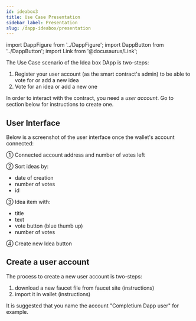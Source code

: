 ```yaml
---
id: ideabox3
title: Use Case Presentation
sidebar_label: Presentation
slug: /dapp-ideabox/presentation
---
```


import DappFigure from '../DappFigure';
import DappButton from '../DappButton';
import Link from '@docusaurus/Link';

The Use Case scenario of the <Link to="/docs/dapp-ideabox">Idea box</Link> DApp is two-steps:

1. <Link to="/docs/dapp-ideabox#register">Register</Link> your user account (as the smart contract's admin) to be able to vote for or add a new idea
2. <Link to="/docs/dapp-ideabox/addidea">Vote</Link> for an idea or <Link to="/docs/dapp-ideabox/addidea">add</Link> a new one

In order to interact with the contract, you need a *user account*. Go to <Link to="/docs/dapp-ideabox/presentation#create-a-user-account">section below</Link> for instructions to create one.
## User Interface

Below is a screenshot of the user interface once the wallet's account connected:

<DappFigure img='ideabox-help.png' width='80%'/>

① Connected account address and number of votes left

② Sort ideas by:
* date of creation
* number of votes
* id

③ Idea item with:
* title
* text
* vote button (blue thumb up)
* number of votes

④ Create new Idea button

## Create a user account

The process to create a new user account is two-steps:
1. download a new faucet file from faucet site (<Link to="/docs/dapp-tools/accounts#create-test-account">instructions</Link>)
2. import it in wallet (<Link to="/docs/dapp-tools/thanos#import-faucet-file">instructions</Link>)

It is suggested that you name the account "Completium Dapp user" for example.